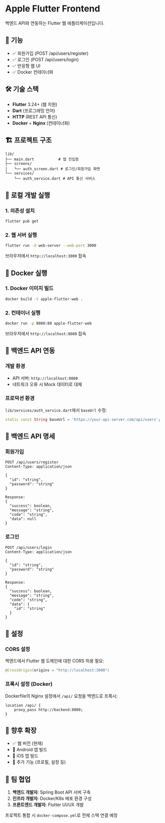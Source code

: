 # Apple Flutter Frontend

백엔드 API와 연동하는 Flutter 웹 애플리케이션입니다.

## 🎯 기능

- ✅ 회원가입 (POST /api/users/register)
- ✅ 로그인 (POST /api/users/login)
- ✅ 반응형 웹 UI
- ✅ Docker 컨테이너화

## 🛠 기술 스택

- **Flutter** 3.24+ (웹 지원)
- **Dart** (프로그래밍 언어)
- **HTTP** (REST API 통신)
- **Docker** + **Nginx** (컨테이너화)

## 🏗 프로젝트 구조

```
lib/
├── main.dart           # 앱 진입점
├── screens/
│   └── auth_screen.dart # 로그인/회원가입 화면
└── services/
    └── auth_service.dart # API 통신 서비스
```

## 🚀 로컬 개발 실행

### 1. 의존성 설치
```bash
flutter pub get
```

### 2. 웹 서버 실행
```bash
flutter run -d web-server --web-port 3000
```

브라우저에서 `http://localhost:3000` 접속

## 🐳 Docker 실행

### 1. Docker 이미지 빌드
```bash
docker build -t apple-flutter-web .
```

### 2. 컨테이너 실행
```bash
docker run -p 8080:80 apple-flutter-web
```

브라우저에서 `http://localhost:8080` 접속

## 📡 백엔드 API 연동

### 개발 환경
- API 서버: `http://localhost:8080`
- 네트워크 오류 시 Mock 데이터로 대체

### 프로덕션 환경
`lib/services/auth_service.dart`에서 `baseUrl` 수정:
```dart
static const String baseUrl = 'https://your-api-server.com/api/users';
```

## 🔗 백엔드 API 명세

### 회원가입
```
POST /api/users/register
Content-Type: application/json

{
  "id": "string",
  "password": "string"
}

Response:
{
  "success": boolean,
  "message": "string", 
  "code": "string",
  "data": null
}
```

### 로그인
```
POST /api/users/login
Content-Type: application/json

{
  "id": "string",
  "password": "string" 
}

Response:
{
  "success": boolean,
  "message": "string",
  "code": "string", 
  "data": {
    "id": "string"
  }
}
```

## 🔧 설정

### CORS 설정
백엔드에서 Flutter 웹 도메인에 대한 CORS 허용 필요:
```java
@CrossOrigin(origins = "http://localhost:3000")
```

### 프록시 설정 (Docker)
Dockerfile의 Nginx 설정에서 `/api/` 요청을 백엔드로 프록시:
```nginx
location /api/ {
    proxy_pass http://backend:8080;
}
```

## 📱 향후 확장

- ✅ 웹 버전 (현재)
- 🔄 Android 앱 빌드
- 🔄 iOS 앱 빌드
- 🔄 추가 기능 (프로필, 설정 등)

## 🤝 팀 협업

1. **백엔드 개발자**: Spring Boot API 서버 구축
2. **인프라 개발자**: Docker/K8s 배포 환경 구성
3. **프론트엔드 개발자**: Flutter UI/UX 개발

프로젝트 통합 시 `docker-compose.yml`로 전체 스택 연결 예정

